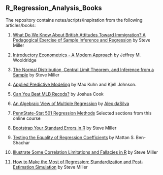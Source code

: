 ## **R_Regression_Analysis_Books**

The repository contains notes/scripts/inspiration from the following articles/books:

1. [What Do We Know About British Attitudes Toward Immigration? A Pedagogical Exercise of Sample Inference and Regression](http://svmiller.com/blog/2020/03/what-explains-british-attitudes-toward-immigration-a-pedagogical-example/) by Steve Miller

2. [Introductory Econometrics - A Modern Approach](https://www.amazon.com/Introductory-Econometrics-Modern-Approach-Standalone/dp/130527010X/ref=sr_1_2?dchild=1&keywords=Introductory+Econometrics%3A+A+Modern+Approach&qid=1597005903&s=books&sr=1-2)  by Jeffrey M. Wooldridge

3. [The Normal Distribution, Central Limit Theorem, and Inference from a Sample](http://svmiller.com/blog/2020/03/normal-distribution-central-limit-theorem-inference/) by Steve Miller

4. [Applied Predictive Modeling](http://appliedpredictivemodeling.com/) by Max Kuhn and Kjell Johnson.

5. [Can You Beat MLB Recods?](https://joshuacook.netlify.app/post/riddler-beat-mlb-records/) by Joshua Cook

6. [An Algebraic View of Multiple Regression](https://dasilvaa10.github.io/b1/) by [Alex daSilva](https://dasilvaa10.github.io/)

7. [PennState-Stat 501 Regression Methods](https://online.stat.psu.edu/stat501/lesson/welcome-stat-501)  Selected sections from this online course

8. [Bootstrap Your Standard Errors in R](http://svmiller.com/blog/2020/03/bootstrap-standard-errors-in-r/) by Steve Miller

9. [Testing the Equality of Regression Coefficients](https://shouldbewriting.netlify.app/posts/2021-02-16-testing-coefficients-equality/) by  Mattan S. Ben-Shachar

10. [Illustrate Some Correlation Limitations and Fallacies in R](http://svmiller.com/blog/2020/01/illustrate-correlation-fallacies-limitations-in-r/) by Steve Miller

11. [How to Make the Most of Regression: Standardization and Post-Estimation Simulation](http://svmiller.com/blog/2020/04/post-estimation-simulation-trump-vote-midwest/) by Steve Miller

      